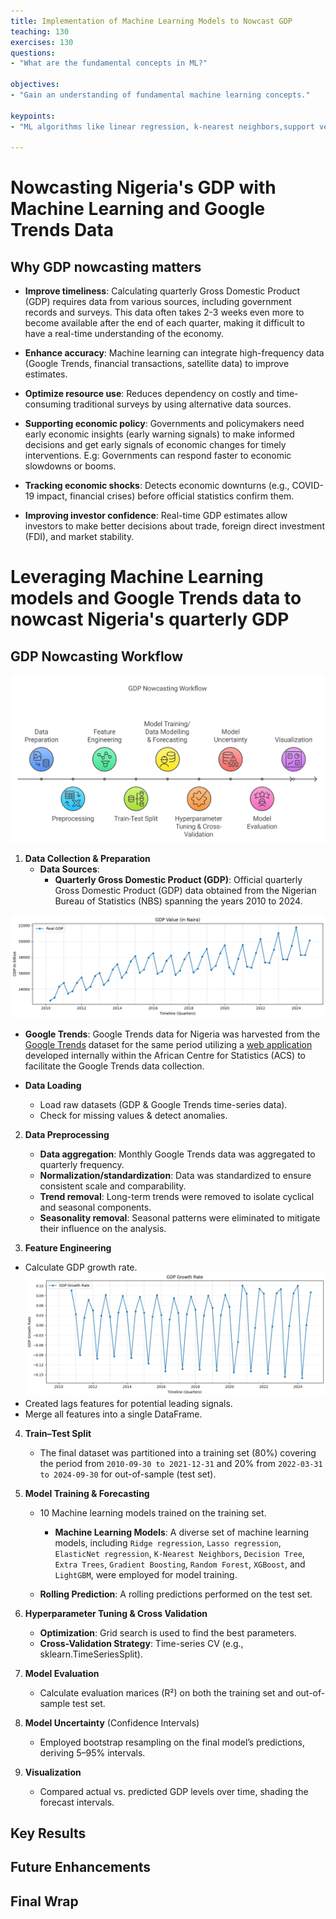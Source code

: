```yaml
---
title: Implementation of Machine Learning Models to Nowcast GDP
teaching: 130
exercises: 130
questions:
- "What are the fundamental concepts in ML?"

objectives:
- "Gain an understanding of fundamental machine learning concepts."

keypoints:
- "ML algorithms like linear regression, k-nearest neighbors,support vector Machine, xgboost and random forests are vital algorithms"

---
```

# Nowcasting Nigeria's GDP with Machine Learning and Google Trends Data

## Why GDP nowcasting matters

- **Improve timeliness**: Calculating quarterly Gross Domestic Product (GDP) requires data from various sources, including government records and surveys. This data often takes 2-3 weeks even more to become available after the end of each quarter, making it difficult to have a real-time understanding of the economy.

- **Enhance accuracy**: Machine learning can integrate high-frequency data (Google Trends, financial transactions, satellite data) to improve estimates.

- **Optimize resource use**: Reduces dependency on costly and time-consuming traditional surveys by using alternative data sources.

- **Supporting economic policy**: Governments and policymakers need early economic insights (early warning signals) to make informed decisions and get early signals of economic changes for timely interventions. E.g: Governments can respond faster to economic slowdowns or booms.

- **Tracking economic shocks**: Detects economic downturns (e.g., COVID-19 impact, financial crises) before official statistics confirm them.
  
- **Improving investor confidence**: Real-time GDP estimates allow investors to make better decisions about trade, foreign direct investment (FDI), and market stability.

# Leveraging Machine Learning models and Google Trends data to nowcast Nigeria's quarterly GDP

## GDP Nowcasting Workflow

![](../assets/img/GDP-Nowcasting-Workflow.png)

1) **Data Collection & Preparation**
   - **Data Sources**:
     - **Quarterly Gross Domestic Product (GDP)**: Official quarterly Gross Domestic Product (GDP) data obtained from the Nigerian Bureau of Statistics (NBS) spanning the years 2010 to 2024.
  
![](../assets/img/gdp_quarterly_nigeria.png)
     
   - **Google Trends**: Google Trends data for Nigeria was harvested from the [Google Trends](https://trends.google.com/trends/) dataset for the same period utilizing a [web application](https://mlops-gpd-nowcasting-88t9uagbxrtgq2ajmbpcw4.streamlit.app/) developed internally within the African Centre for Statistics (ACS) to facilitate the Google Trends data collection.

  - **Data Loading**
    - Load raw datasets (GDP & Google Trends time-series data).
    - Check for missing values & detect anomalies.

2) **Data Preprocessing**
   - **Data aggregation**: Monthly Google Trends data was aggregated to quarterly frequency.
   - **Normalization/standardization**: Data was standardized to ensure consistent scale and comparability.
   - **Trend removal**: Long-term trends were removed to isolate cyclical and seasonal components.
   - **Seasonality removal**: Seasonal patterns were eliminated to mitigate their influence on the analysis.

4) **Feature Engineering**
- Calculate GDP growth rate.
![](../assets/img/gdp_growth_rate.png)
- Created lags features for potential leading signals.
- Merge all features into a single DataFrame.                                 
  
4) **Train–Test Split**
   - The final dataset was partitioned into a training set (80%) covering the period from `2010-09-30 to 2021-12-31` and 20% from `2022-03-31 to 2024-09-30` for out-of-sample (test set).

5) **Model Training & Forecasting**
   - 10 Machine learning models trained on the training set.
     - **Machine Learning Models**: A diverse set of machine learning models, including `Ridge regression`, `Lasso regression`, `ElasticNet regression`, `K-Nearest Neighbors`, `Decision Tree`, `Extra Trees`, `Gradient Boosting`, `Random Forest`, `XGBoost`, and `LightGBM`, were employed for model training.
   
   - **Rolling Prediction**: A rolling predictions performed on the test set.

6) **Hyperparameter Tuning & Cross Validation**

   - **Optimization**: Grid search is used to find the best parameters.
   - **Cross-Validation Strategy**: Time-series CV (e.g., sklearn.TimeSeriesSplit).

7) **Model Evaluation**
   - Calculate evaluation marices (R²) on both the training set and out-of-sample test set.
  
8) **Model Uncertainty** (Confidence Intervals)

   - Employed bootstrap resampling on the final model’s predictions, deriving 5–95% intervals.
     
9) **Visualization**
    - Compared actual vs. predicted GDP levels over time, shading the forecast intervals.

## Key Results

## Future Enhancements

## Final Wrap
